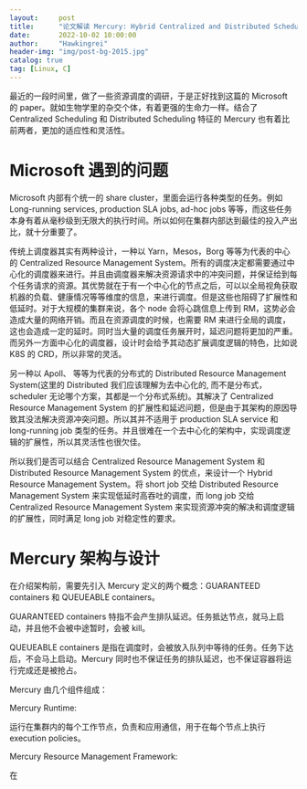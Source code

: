 ```yaml
---
layout:     post
title:      "论文解读 Mercury: Hybrid Centralized and Distributed Scheduling in Large Shared Cluster"
date:       2022-10-02 10:00:00
author:     "Hawkingrei"
header-img: "img/post-bg-2015.jpg"
catalog: true
tag: [Linux, C] 
---
```


最近的一段时间里，做了一些资源调度的调研，于是正好找到这篇的 Microsoft 的 paper。就如生物学里的杂交个体，有着更强的生命力一样。结合了 Centralized Scheduling 和 Distributed Scheduling 特征的 Mercury 也有着比前两者，更加的适应性和灵活性。

# Microsoft 遇到的问题

Microsoft 内部有个统一的 share cluster，里面会运行各种类型的任务。例如 Long-running services, production SLA jobs, ad-hoc jobs 等等，而这些任务本身有着从毫秒级到无限大的执行时间。所以如何在集群内部达到最佳的投入产出比，就十分重要了。

传统上调度器其实有两种设计，一种以 Yarn，Mesos，Borg 等等为代表的中心的 Centralized Resource Management System。所有的调度决定都需要通过中心化的调度器来进行。并且由调度器来解决资源请求中的冲突问题，并保证给到每个任务请求的资源。其优势就在于有一个中心化的节点之后，可以以全局视角获取机器的负载、健康情况等等维度的信息，来进行调度。但是这些也阻碍了扩展性和低延时。对于大规模的集群来说，各个 node 会将心跳信息上传到 RM，这势必会造成大量的网络开销。而且在资源调度的时候，也需要 RM 来进行全局的调度，这也会造成一定的延时。同时当大量的调度任务展开时，延迟问题将更加的严重。而另外一方面中心化的调度器，设计时会给予其动态扩展调度逻辑的特色，比如说 K8S 的 CRD，所以非常的灵活。

另一种以 Apoll、 等等为代表的分布式的 Distributed Resource Management System(这里的 Distributed 我们应该理解为去中心化的, 而不是分布式，scheduler 无论哪个方案，其都是一个分布式系统)。其解决了 Centralized Resource Management System 的扩展性和延迟问题，但是由于其架构的原因导致其没法解决资源冲突问题。所以其并不适用于 production SLA service 和 long-running job 类型的任务。并且很难在一个去中心化的架构中，实现调度逻辑的扩展性，所以其灵活性也很欠佳。

所以我们是否可以结合 Centralized Resource Management System 和 Distributed Resource Management System 的优点，来设计一个 Hybrid Resource Management System。将 short job 交给 Distributed Resource Management System 来实现低延时高吞吐的调度，而 long job 交给 Centralized Resource Management System 来实现资源冲突的解决和调度逻辑的扩展性，同时满足 long job 对稳定性的要求。

# Mercury 架构与设计

在介绍架构前，需要先引入 Mercury 定义的两个概念：GUARANTEED containers 和 QUEUEABLE containers。

GUARANTEED containers 特指不会产生排队延迟。任务抵达节点，就马上启动，并且他不会被中途暂时，会被 kill。

QUEUEABLE containers 是指在调度时，会被放入队列中等待的任务。任务下达后，不会马上启动。Mercury 同时也不保证任务的排队延迟，也不保证容器将运行完成还是被抢占。

Mercury 由几个组件组成：

Mercury Runtime:

运行在集群内的每个工作节点，负责和应用通信，用于在每个节点上执行 execution policies。

Mercury Resource Management Framework:

在

